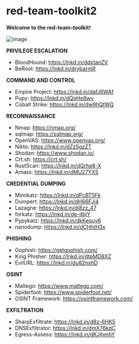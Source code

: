 # red-team-toolkit2

**Welcome to the red-team-toolkit!**

![image](https://user-images.githubusercontent.com/41551654/209856250-333c4196-d082-4c39-a672-6d0a1c94d6ad.png)

**PRIVILEGE ESCALATION**


- BloodHound: https://lnkd.in/ddxtanZV
- BeRoot: https://lnkd.in/drybarmR

**COMMAND AND CONTROL**

- Empire Project: https://lnkd.in/dafJ6WAf
- Pupy: https://lnkd.in/dQqHe8wy
- Cobalt Strike: https://lnkd.in/dw9hQtWQ

**RECONNAISSANCE**

- Nmap: https://nmap.org/
- sqlmap: https://sqlmap.org/
- OpenVAS: https://www.openvas.org/
- Nikto: https://lnkd.in/dZz5gzZT
- Shodan: https://www.shodan.io/
- Crt.sh: https://crt.sh/
- RustScan: https://lnkd.in/dQrhe8-X
- Amass: https://lnkd.in/dMU27YXS

**CREDENTIAL DUMPING**

- Mimikatz: https://lnkd.in/dPcBT5Fk
- Dumpert: https://lnkd.in/dH66FJj4
- Lazagne: https://lnkd.in/di8zz_47
- forkatz: https://lnkd.in/de-jtbjY
- Pypykatz: https://lnkd.in/dkKequy6
- nanodump: https://lnkd.in/dCHhtH3x

**PHISHING**

- Gophish: https://getgophish.com/
- King Phisher: https://lnkd.in/dtpMD8XZ
- EvilURL: https://lnkd.in/du82nxhD

**OSINT**

- Maltego: https://www.maltego.com/
- Spiderfoot: https://www.spiderfoot.net/
- OSINT Framework: https://osintframework.com/

**EXFILTRATION**

- SharpExfiltrate: https://lnkd.in/d8z-6HK5
- DNSExfiltrator: https://lnkd.in/dmX76kqC
- Egress-Assess: https://lnkd.in/dKJjhmhY
